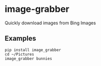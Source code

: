 # image-grabber
Quickly download images from Bing Images

## Examples
```
pip install image_grabber
cd ~/Pictures
image_grabber bunnies
```
